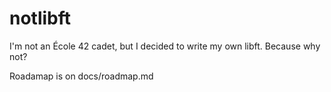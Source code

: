 # notlibft

I'm not an École 42 cadet, but I decided to write my own libft. Because why not?

Roadamap is on docs/roadmap.md
